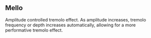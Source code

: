 ## Mello

Amplitude controlled tremolo effect. As amplitude increases, tremolo frequency or depth increases automatically, allowing for a more performative tremolo effect. 
